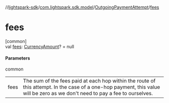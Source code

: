 //[lightspark-sdk](../../../index.md)/[com.lightspark.sdk.model](../index.md)/[OutgoingPaymentAttempt](index.md)/[fees](fees.md)

# fees

[common]\
val [fees](fees.md): [CurrencyAmount](../-currency-amount/index.md)? = null

#### Parameters

common

| | |
|---|---|
| fees | The sum of the fees paid at each hop within the route of this attempt. In the case of a one-hop payment, this value will be zero as we don't need to pay a fee to ourselves. |
